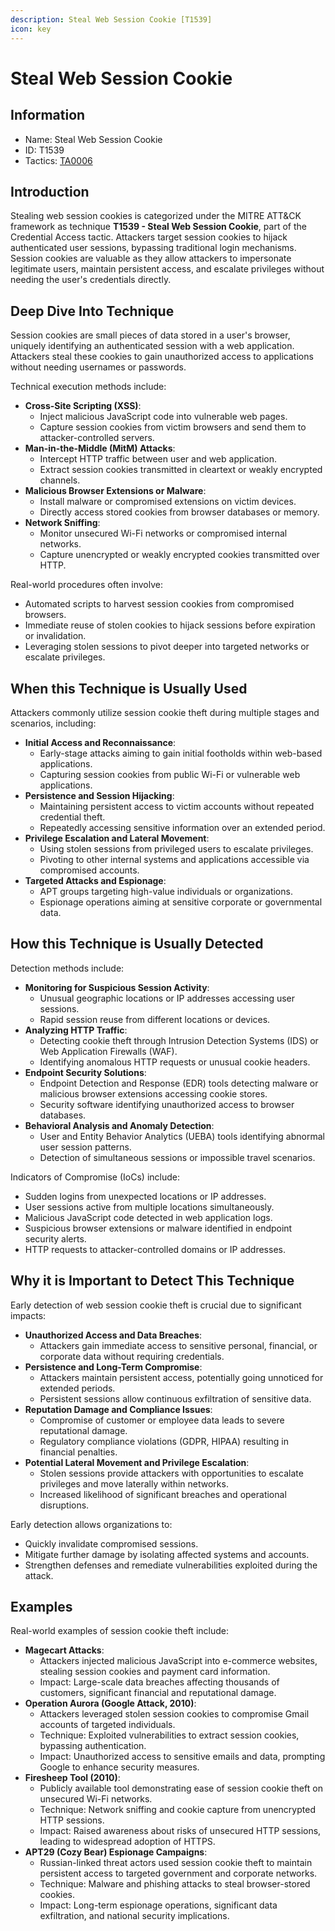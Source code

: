 ```yaml
---
description: Steal Web Session Cookie [T1539]
icon: key
---
```


# Steal Web Session Cookie

## Information

* Name: Steal Web Session Cookie
* ID: T1539
* Tactics: [TA0006](./)

## Introduction

Stealing web session cookies is categorized under the MITRE ATT\&CK framework as technique **T1539 - Steal Web Session Cookie**, part of the Credential Access tactic. Attackers target session cookies to hijack authenticated user sessions, bypassing traditional login mechanisms. Session cookies are valuable as they allow attackers to impersonate legitimate users, maintain persistent access, and escalate privileges without needing the user's credentials directly.

## Deep Dive Into Technique

Session cookies are small pieces of data stored in a user's browser, uniquely identifying an authenticated session with a web application. Attackers steal these cookies to gain unauthorized access to applications without needing usernames or passwords.

Technical execution methods include:

* **Cross-Site Scripting (XSS)**:
  * Inject malicious JavaScript code into vulnerable web pages.
  * Capture session cookies from victim browsers and send them to attacker-controlled servers.
* **Man-in-the-Middle (MitM) Attacks**:
  * Intercept HTTP traffic between user and web application.
  * Extract session cookies transmitted in cleartext or weakly encrypted channels.
* **Malicious Browser Extensions or Malware**:
  * Install malware or compromised extensions on victim devices.
  * Directly access stored cookies from browser databases or memory.
* **Network Sniffing**:
  * Monitor unsecured Wi-Fi networks or compromised internal networks.
  * Capture unencrypted or weakly encrypted cookies transmitted over HTTP.

Real-world procedures often involve:

* Automated scripts to harvest session cookies from compromised browsers.
* Immediate reuse of stolen cookies to hijack sessions before expiration or invalidation.
* Leveraging stolen sessions to pivot deeper into targeted networks or escalate privileges.

## When this Technique is Usually Used

Attackers commonly utilize session cookie theft during multiple stages and scenarios, including:

* **Initial Access and Reconnaissance**:
  * Early-stage attacks aiming to gain initial footholds within web-based applications.
  * Capturing session cookies from public Wi-Fi or vulnerable web applications.
* **Persistence and Session Hijacking**:
  * Maintaining persistent access to victim accounts without repeated credential theft.
  * Repeatedly accessing sensitive information over an extended period.
* **Privilege Escalation and Lateral Movement**:
  * Using stolen sessions from privileged users to escalate privileges.
  * Pivoting to other internal systems and applications accessible via compromised accounts.
* **Targeted Attacks and Espionage**:
  * APT groups targeting high-value individuals or organizations.
  * Espionage operations aiming at sensitive corporate or governmental data.

## How this Technique is Usually Detected

Detection methods include:

* **Monitoring for Suspicious Session Activity**:
  * Unusual geographic locations or IP addresses accessing user sessions.
  * Rapid session reuse from different locations or devices.
* **Analyzing HTTP Traffic**:
  * Detecting cookie theft through Intrusion Detection Systems (IDS) or Web Application Firewalls (WAF).
  * Identifying anomalous HTTP requests or unusual cookie headers.
* **Endpoint Security Solutions**:
  * Endpoint Detection and Response (EDR) tools detecting malware or malicious browser extensions accessing cookie stores.
  * Security software identifying unauthorized access to browser databases.
* **Behavioral Analysis and Anomaly Detection**:
  * User and Entity Behavior Analytics (UEBA) tools identifying abnormal user session patterns.
  * Detection of simultaneous sessions or impossible travel scenarios.

Indicators of Compromise (IoCs) include:

* Sudden logins from unexpected locations or IP addresses.
* User sessions active from multiple locations simultaneously.
* Malicious JavaScript code detected in web application logs.
* Suspicious browser extensions or malware identified in endpoint security alerts.
* HTTP requests to attacker-controlled domains or IP addresses.

## Why it is Important to Detect This Technique

Early detection of web session cookie theft is crucial due to significant impacts:

* **Unauthorized Access and Data Breaches**:
  * Attackers gain immediate access to sensitive personal, financial, or corporate data without requiring credentials.
* **Persistence and Long-Term Compromise**:
  * Attackers maintain persistent access, potentially going unnoticed for extended periods.
  * Persistent sessions allow continuous exfiltration of sensitive data.
* **Reputation Damage and Compliance Issues**:
  * Compromise of customer or employee data leads to severe reputational damage.
  * Regulatory compliance violations (GDPR, HIPAA) resulting in financial penalties.
* **Potential Lateral Movement and Privilege Escalation**:
  * Stolen sessions provide attackers with opportunities to escalate privileges and move laterally within networks.
  * Increased likelihood of significant breaches and operational disruptions.

Early detection allows organizations to:

* Quickly invalidate compromised sessions.
* Mitigate further damage by isolating affected systems and accounts.
* Strengthen defenses and remediate vulnerabilities exploited during the attack.

## Examples

Real-world examples of session cookie theft include:

* **Magecart Attacks**:
  * Attackers injected malicious JavaScript into e-commerce websites, stealing session cookies and payment card information.
  * Impact: Large-scale data breaches affecting thousands of customers, significant financial and reputational damage.
* **Operation Aurora (Google Attack, 2010)**:
  * Attackers leveraged stolen session cookies to compromise Gmail accounts of targeted individuals.
  * Technique: Exploited vulnerabilities to extract session cookies, bypassing authentication.
  * Impact: Unauthorized access to sensitive emails and data, prompting Google to enhance security measures.
* **Firesheep Tool (2010)**:
  * Publicly available tool demonstrating ease of session cookie theft on unsecured Wi-Fi networks.
  * Technique: Network sniffing and cookie capture from unencrypted HTTP sessions.
  * Impact: Raised awareness about risks of unsecured HTTP sessions, leading to widespread adoption of HTTPS.
* **APT29 (Cozy Bear) Espionage Campaigns**:
  * Russian-linked threat actors used session cookie theft to maintain persistent access to targeted government and corporate networks.
  * Technique: Malware and phishing attacks to steal browser-stored cookies.
  * Impact: Long-term espionage operations, significant data exfiltration, and national security implications.
